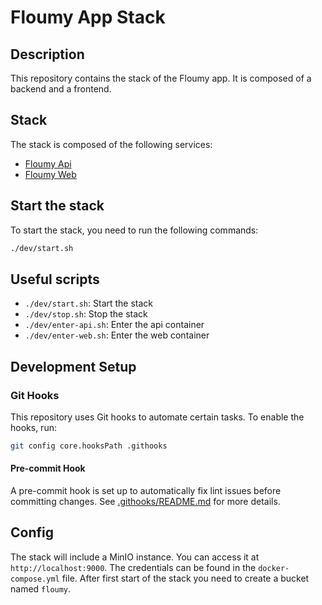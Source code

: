 # Floumy App Stack

## Description
This repository contains the stack of the Floumy app. It is composed of a backend and a frontend.

## Stack
The stack is composed of the following services:
- [Floumy Api](./api)
- [Floumy Web](./web)

## Start the stack
To start the stack, you need to run the following commands:

```bash
./dev/start.sh
```

## Useful scripts

* `./dev/start.sh`: Start the stack
* `./dev/stop.sh`: Stop the stack
* `./dev/enter-api.sh`: Enter the api container
* `./dev/enter-web.sh`: Enter the web container

## Development Setup

### Git Hooks

This repository uses Git hooks to automate certain tasks. To enable the hooks, run:

```bash
git config core.hooksPath .githooks
```

#### Pre-commit Hook

A pre-commit hook is set up to automatically fix lint issues before committing changes. See [.githooks/README.md](./.githooks/README.md) for more details.

## Config

The stack will include a MinIO instance. You can access it at `http://localhost:9000`. The credentials can be found in the `docker-compose.yml` file.
After first start of the stack you need to create a bucket named `floumy`.
